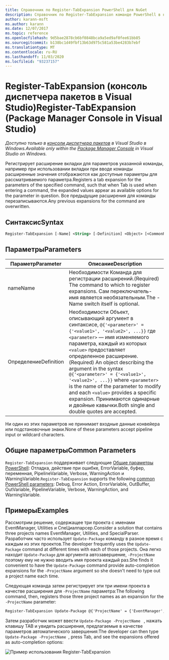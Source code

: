 ```yaml
---
title: Справочник по Register-TabExpansion PowerShell для NuGet
description: Справочник по Register-TabExpansion команде PowerShell в консоли диспетчера пакетов NuGet в Visual Studio.
author: karann-msft
ms.author: karann
ms.date: 12/07/2017
ms.topic: reference
ms.openlocfilehash: 9d5bae2878cb6bf0848bca9a5ed9af0fee61bb85
ms.sourcegitcommit: b138bc1d49fbf13b63d975c581a53be4283b7ebf
ms.translationtype: MT
ms.contentlocale: ru-RU
ms.lasthandoff: 11/03/2020
ms.locfileid: "93237157"
---
```

# <a name="register-tabexpansion-package-manager-console-in-visual-studio"></a><span data-ttu-id="b8346-103">Register-TabExpansion (консоль диспетчера пакетов в Visual Studio)</span><span class="sxs-lookup"><span data-stu-id="b8346-103">Register-TabExpansion (Package Manager Console in Visual Studio)</span></span>

<span data-ttu-id="b8346-104">*Доступно только в [консоли диспетчера пакетов](../../consume-packages/install-use-packages-powershell.md) в Visual Studio в Windows.*</span><span class="sxs-lookup"><span data-stu-id="b8346-104">*Available only within the [Package Manager Console](../../consume-packages/install-use-packages-powershell.md) in Visual Studio on Windows.*</span></span>

<span data-ttu-id="b8346-105">Регистрирует расширение вкладки для параметров указанной команды, например при использовании вкладки при вводе команды расширенные значения отображаются как доступные параметры для рассматриваемого параметра.</span><span class="sxs-lookup"><span data-stu-id="b8346-105">Registers a tab expansion for the parameters of the specified command, such that when Tab is used when entering a command, the expanded values appear as available options for the parameter in question.</span></span> <span data-ttu-id="b8346-106">Все предыдущие расширения для команды перезаписываются.</span><span class="sxs-lookup"><span data-stu-id="b8346-106">Any previous expansions for the command are overwritten.</span></span>

## <a name="syntax"></a><span data-ttu-id="b8346-107">Синтаксис</span><span class="sxs-lookup"><span data-stu-id="b8346-107">Syntax</span></span>

```ps
Register-TabExpansion [-Name] <String> [-Definition] <Object> [<CommonParameters>]
```

## <a name="parameters"></a><span data-ttu-id="b8346-108">Параметры</span><span class="sxs-lookup"><span data-stu-id="b8346-108">Parameters</span></span>

| <span data-ttu-id="b8346-109">Параметр</span><span class="sxs-lookup"><span data-stu-id="b8346-109">Parameter</span></span> | <span data-ttu-id="b8346-110">Описание</span><span class="sxs-lookup"><span data-stu-id="b8346-110">Description</span></span> |
| --- | --- |
| <span data-ttu-id="b8346-111">name</span><span class="sxs-lookup"><span data-stu-id="b8346-111">Name</span></span> | <span data-ttu-id="b8346-112">Необходимости Команда для регистрации расширений.</span><span class="sxs-lookup"><span data-stu-id="b8346-112">(Required) The command to which to register expansions.</span></span> <span data-ttu-id="b8346-113">Сам переключатель-имя является необязательным.</span><span class="sxs-lookup"><span data-stu-id="b8346-113">The -Name switch itself is optional.</span></span> |
| <span data-ttu-id="b8346-114">Определение</span><span class="sxs-lookup"><span data-stu-id="b8346-114">Definition</span></span> | <span data-ttu-id="b8346-115">Необходимости Объект, описывающий аргумент в синтаксисе, `@{'<parameter>' = {'<value1>', '<value2>', ...}}` где `<parameter>` — имя изменяемого параметра, каждый из которых `<value>` предоставляет определенное расширение.</span><span class="sxs-lookup"><span data-stu-id="b8346-115">(Required) An object describing the argument in the syntax `@{'<parameter>' = {'<value1>', '<value2>', ...}}` where `<parameter>` is the name of the parameter to modify and each `<value>` provides a specific expansion.</span></span> <span data-ttu-id="b8346-116">Принимаются одинарные и двойные кавычки.</span><span class="sxs-lookup"><span data-stu-id="b8346-116">Both single and double quotes are accepted.</span></span> |

<span data-ttu-id="b8346-117">Ни один из этих параметров не принимает входные данные конвейера или подстановочные знаки.</span><span class="sxs-lookup"><span data-stu-id="b8346-117">None of these parameters accept pipeline input or wildcard characters.</span></span>

## <a name="common-parameters"></a><span data-ttu-id="b8346-118">Общие параметры</span><span class="sxs-lookup"><span data-stu-id="b8346-118">Common Parameters</span></span>

<span data-ttu-id="b8346-119">`Register-TabExpansion` поддерживает следующие [Общие параметры PowerShell](/powershell/module/microsoft.powershell.core/about/about_commonparameters): Отладка, действие при ошибке, ErrorVariable, буфер, переменная, PipelineVariable, Verbose, WarningAction и WarningVariable.</span><span class="sxs-lookup"><span data-stu-id="b8346-119">`Register-TabExpansion` supports the following [common PowerShell parameters](/powershell/module/microsoft.powershell.core/about/about_commonparameters): Debug, Error Action, ErrorVariable, OutBuffer, OutVariable, PipelineVariable, Verbose, WarningAction, and WarningVariable.</span></span>

## <a name="examples"></a><span data-ttu-id="b8346-120">Примеры</span><span class="sxs-lookup"><span data-stu-id="b8346-120">Examples</span></span>

<span data-ttu-id="b8346-121">Рассмотрим решение, содержащее три проекта с именами EventManager, Utilities и СпеЦиалпарсер.</span><span class="sxs-lookup"><span data-stu-id="b8346-121">Consider a solution that contains three projects names EventManager, Utilities, and SpecialParser.</span></span> <span data-ttu-id="b8346-122">Разработчик часто использует `Update-Package` команду в разное время с каждым из этих проектов.</span><span class="sxs-lookup"><span data-stu-id="b8346-122">The developer frequently uses the `Update-Package` command at different times with each of those projects.</span></span> <span data-ttu-id="b8346-123">Она легко находит `Update-Package` для аргумента автозавершение, `-ProjectName` поэтому ему не нужно вводить имя проекта каждый раз.</span><span class="sxs-lookup"><span data-stu-id="b8346-123">She finds it convenient to have the `Update-Package` command provide auto-completion expansions for the `-ProjectName` argument so she doesn't need to type out a project name each time.</span></span> 

<span data-ttu-id="b8346-124">Следующая команда затем регистрирует эти три имени проекта в качестве расширения для `-ProjectName` параметра:</span><span class="sxs-lookup"><span data-stu-id="b8346-124">The following command, then, registers those three project names as an expansion for the `-ProjectName` parameter:</span></span>

```ps
Register-TabExpansion Update-Package @{'ProjectName' = {'EventManager', 'Utilities', 'SpecialParser'}}    
```

<span data-ttu-id="b8346-125">Затем разработчик может ввести `Update-Package -ProjectName ` , нажать клавишу TAB и увидеть расширения, предлагаемые в качестве параметров автоматического завершения:</span><span class="sxs-lookup"><span data-stu-id="b8346-125">The developer can then type `Update-Package -ProjectName `, press Tab, and see the expansions offered as auto-completion options:</span></span>

![Пример использования Register-TabExpansion](media/Register-TabExpansion-Example.png)
